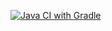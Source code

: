 [![Java CI with Gradle](https://github.com/TashaTviko/Selenium/actions/workflows/gradle.yml/badge.svg)](https://github.com/TashaTviko/Selenium/actions/workflows/gradle.yml)